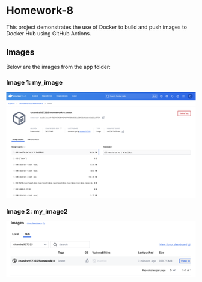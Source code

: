 # Homework-8


This project demonstrates the use of Docker to build and push images to Docker Hub using GitHub Actions.

## Images

Below are the images from the app folder:

### Image 1: my_image

![my_image](./app/my_image.png)

### Image 2: my_image2

![my_image2](./app/my_image2.png)
